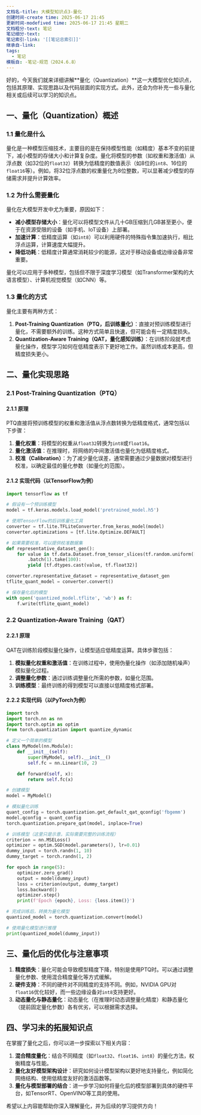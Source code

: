 ```yaml
---
文档名-title: 大模型知识点3-量化
创建时间-create time: 2025-06-17 21:45
更新时间-modefived time: 2025-06-17 21:45 星期二
文档粗分-text: 笔记
笔记细分-text: 
笔记索引-link: '[[笔记总索引]]'
继承自-link: 
tags:
  - 笔记
模板自: -笔记-规范（2024.6.8）
---
```


好的，今天我们就来详细讲解**量化（Quantization）**这一大模型优化知识点，包括其原理、实现思路以及代码层面的实现方式。此外，还会为你补充一些与量化相关或后续可以学习的知识点。

## 一、量化（Quantization）概述
### 1.1 量化是什么
量化是一种模型压缩技术，主要目的是在保持模型性能（如精度）基本不变的前提下，减小模型的存储大小和计算复杂度。量化将模型的参数（如权重和激活值）从浮点数（如32位的`float32`）转换为低精度的数值表示（如8位的`int8`、16位的`float16`等）。例如，将32位浮点数的权重量化为8位整数，可以显著减少模型的存储需求并提升计算效率。

### 1.2 为什么需要量化
量化在大模型开发中尤为重要，原因如下：
- **减小模型存储大小**：量化可以将模型文件从几十GB压缩到几GB甚至更小，便于在资源受限的设备（如手机、IoT设备）上部署。
- **加速计算**：低精度运算（如`int8`）可以利用硬件的特殊指令集加速执行，相比浮点运算，计算速度大幅提升。
- **降低功耗**：低精度计算通常消耗较少的能源，这对于移动设备或边缘设备非常重要。

量化可以应用于多种模型，包括但不限于深度学习模型（如Transformer架构的大语言模型）、计算机视觉模型（如CNN）等。

### 1.3 量化的方式
量化主要有两种方式：
1. **Post-Training Quantization（PTQ，后训练量化）**：直接对预训练模型进行量化，不需要额外的训练。这种方式简单且快速，但可能会有一定精度损失。
2. **Quantization-Aware Training（QAT，量化感知训练）**：在训练阶段就考虑量化操作，模型学习如何在低精度表示下更好地工作。虽然训练成本更高，但精度损失更小。

## 二、量化实现思路

### 2.1 Post-Training Quantization（PTQ）
#### 2.1.1 原理
PTQ直接将预训练模型的权重和激活值从浮点数转换为低精度格式，通常包括以下步骤：
1. **量化权重**：将模型的权重从`float32`转换为`int8`或`float16`。
2. **量化激活值**：在推理时，将网络的中间激活值也量化为低精度格式。
3. **校准（Calibration）**：为了减少量化误差，通常需要通过少量数据对模型进行校准，以确定最佳的量化参数（如量化的范围）。

#### 2.1.2 实现代码（以TensorFlow为例）
```python
import tensorflow as tf

# 假设有一个预训练模型
model = tf.keras.models.load_model('pretrained_model.h5')

# 使用TensorFlow的后训练量化工具
converter = tf.lite.TFLiteConverter.from_keras_model(model)
converter.optimizations = [tf.lite.Optimize.DEFAULT]

# 如果需要校准，可以提供校准数据集
def representative_dataset_gen():
    for value in tf.data.Dataset.from_tensor_slices(tf.random.uniform([100, 224, 224, 3])) \
        .batch(1).take(100):
        yield [tf.dtypes.cast(value, tf.float32)]

converter.representative_dataset = representative_dataset_gen
tflite_quant_model = converter.convert()

# 保存量化后的模型
with open('quantized_model.tflite', 'wb') as f:
    f.write(tflite_quant_model)
```

### 2.2 Quantization-Aware Training（QAT）
#### 2.2.1 原理
QAT在训练阶段模拟量化操作，让模型适应低精度运算。具体步骤包括：
1. **模拟量化权重和激活值**：在训练过程中，使用伪量化操作（如添加随机噪声）模拟量化过程。
2. **调整量化参数**：通过训练调整量化所需的参数，如量化范围。
3. **训练模型**：最终训练的得到模型可以直接以低精度格式部署。

#### 2.2.2 实现代码（以PyTorch为例）
```python
import torch
import torch.nn as nn
import torch.optim as optim
from torch.quantization import quantize_dynamic

# 定义一个简单的模型
class MyModel(nn.Module):
    def __init__(self):
        super(MyModel, self).__init__()
        self.fc = nn.Linear(10, 2)

    def forward(self, x):
        return self.fc(x)

# 创建模型
model = MyModel()

# 模拟量化训练
quant_config = torch.quantization.get_default_qat_qconfig('fbgemm')
model.qconfig = quant_config
torch.quantization.prepare_qat(model, inplace=True)

# 训练模型（这里只是示意，实际需要完整的训练流程）
criterion = nn.MSELoss()
optimizer = optim.SGD(model.parameters(), lr=0.01)
dummy_input = torch.randn(1, 10)
dummy_target = torch.randn(1, 2)

for epoch in range(5):
    optimizer.zero_grad()
    output = model(dummy_input)
    loss = criterion(output, dummy_target)
    loss.backward()
    optimizer.step()
    print(f'Epoch {epoch}, Loss: {loss.item()}')

# 完成训练后，转换为量化模型
quantized_model = torch.quantization.convert(model)

# 使用量化模型进行推理
print(quantized_model(dummy_input))
```

## 三、量化后的优化与注意事项
1. **精度损失**：量化可能会导致模型精度下降，特别是使用PTQ时。可以通过调整量化参数、使用混合精度量化等方式缓解。
2. **硬件支持**：不同的硬件对不同精度的支持不同。例如，NVIDIA GPU对`float16`优化较好，而一些边缘设备对`int8`支持更好。
3. **动态量化与静态量化**：动态量化（在推理时动态调整量化精度）和静态量化（提前固定量化参数）各有优劣，可以根据需求选择。

## 四、学习未的拓展知识点
在掌握了量化之后，你可以进一步探索以下相关内容：
1. **混合精度量化**：结合不同精度（如`float32`、`float16`、`int8`）的量化方法，权衡精度与性能。
2. **量化友好模型架构设计**：研究如何设计模型架构以更好地支持量化，例如简化网络结构、使用低精度友好的激活函数等。
3. **量化与模型部署的结合**：进一步学习如何将量化后的模型部署到具体的硬件平台，如TensorRT、OpenVINO等工具的使用。

希望以上内容能帮助你深入理解量化，并为后续的学习提供方向！